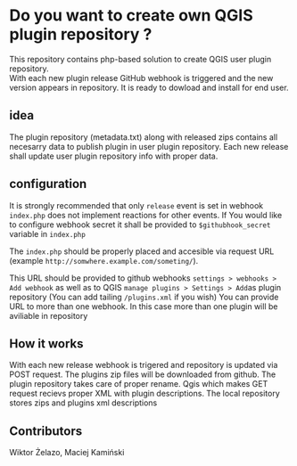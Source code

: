 Do you want to create own QGIS plugin repository ?
===================================================

This repository contains php-based solution to create QGIS user plugin repository.  
With each new plugin release GitHub webhook is triggered and the new version appears in repository. It is ready to dowload and install for end user.

idea
-----
The plugin repository (metadata.txt) along with released zips contains all necesarry data to publish plugin in user plugin repository.
Each new release shall update user plugin repository info with proper data. 

configuration
--------------
It is strongly recommended that only `release` event is set in webhook `index.php` does not implement reactions for other events.
If You would like to configure webhook secret it shall be provided to `$githubhook_secret` variable in `index.php` 

The `index.php` should be properly placed and accesible via request URL (example `http://somwhere.example.com/someting/`).

This URL should be provided to github webhooks `settings > webhooks > Add webhook`
as well as to QGIS `manage plugins > Settings > Add`as plugin repository (You can add tailing `/plugins.xml` if you wish)
You can provide URL to more than one webhook. In this case more than one plugin will be aviliable in repository

How it works
-------------

With each new release webhook is trigered and repository is updated via POST request.
The plugins zip files will be downloaded from github. The plugin repository takes care of proper rename.
Qgis which makes GET request recievs proper XML with plugin descriptions.
The local repository stores zips and plugins xml descriptions

Contributors 
-------------

Wiktor Żelazo, Maciej Kamiński
